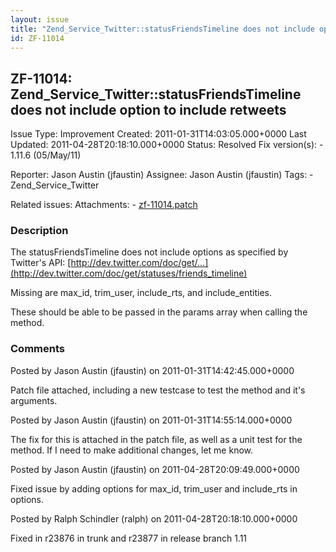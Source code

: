 ```yaml
---
layout: issue
title: "Zend_Service_Twitter::statusFriendsTimeline does not include option to include retweets"
id: ZF-11014
---
```


ZF-11014: Zend\_Service\_Twitter::statusFriendsTimeline does not include option to include retweets
---------------------------------------------------------------------------------------------------

 Issue Type: Improvement Created: 2011-01-31T14:03:05.000+0000 Last Updated: 2011-04-28T20:18:10.000+0000 Status: Resolved Fix version(s): - 1.11.6 (05/May/11)
 
 Reporter:  Jason Austin (jfaustin)  Assignee:  Jason Austin (jfaustin)  Tags: - Zend\_Service\_Twitter
 
 Related issues: 
 Attachments: - [zf-11014.patch](/issues/secure/attachment/13617/zf-11014.patch)
 
### Description

The statusFriendsTimeline does not include options as specified by Twitter's API: [http://dev.twitter.com/doc/get/…](http://dev.twitter.com/doc/get/statuses/friends_timeline)

Missing are max\_id, trim\_user, include\_rts, and include\_entities.

These should be able to be passed in the params array when calling the method.

 

 

### Comments

Posted by Jason Austin (jfaustin) on 2011-01-31T14:42:45.000+0000

Patch file attached, including a new testcase to test the method and it's arguments.

 

 

Posted by Jason Austin (jfaustin) on 2011-01-31T14:55:14.000+0000

The fix for this is attached in the patch file, as well as a unit test for the method. If I need to make additional changes, let me know.

 

 

Posted by Jason Austin (jfaustin) on 2011-04-28T20:09:49.000+0000

Fixed issue by adding options for max\_id, trim\_user and include\_rts in options.

 

 

Posted by Ralph Schindler (ralph) on 2011-04-28T20:18:10.000+0000

Fixed in r23876 in trunk and r23877 in release branch 1.11

 

 
